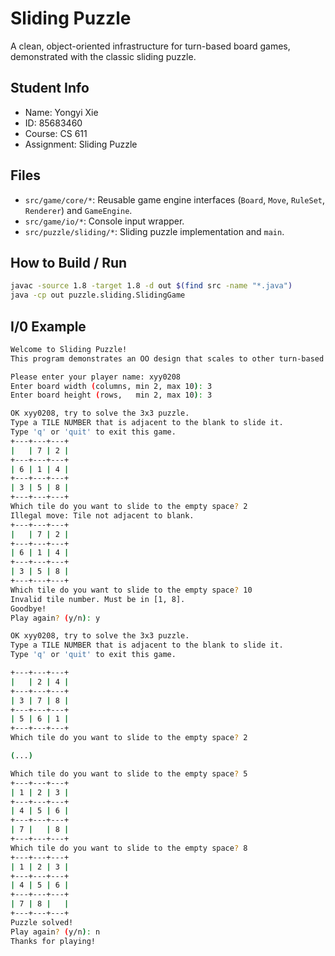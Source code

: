 # Sliding Puzzle

A clean, object-oriented infrastructure for turn-based board games, demonstrated with the classic sliding puzzle.

## Student Info
- Name: Yongyi Xie
- ID: 85683460
- Course: CS 611
- Assignment: Sliding Puzzle

## Files
- `src/game/core/*`: Reusable game engine interfaces (`Board`, `Move`, `RuleSet`, `Renderer`) and `GameEngine`.
- `src/game/io/*`: Console input wrapper.
- `src/puzzle/sliding/*`: Sliding puzzle implementation and `main`.

## How to Build / Run
```bash
javac -source 1.8 -target 1.8 -d out $(find src -name "*.java")
java -cp out puzzle.sliding.SlidingGame
```

## I/0 Example
```bash
Welcome to Sliding Puzzle!
This program demonstrates an OO design that scales to other turn-based games.

Please enter your player name: xyy0208
Enter board width (columns, min 2, max 10): 3
Enter board height (rows,   min 2, max 10): 3

OK xyy0208, try to solve the 3x3 puzzle.
Type a TILE NUMBER that is adjacent to the blank to slide it.
Type 'q' or 'quit' to exit this game.
+---+---+---+
|   | 7 | 2 |
+---+---+---+
| 6 | 1 | 4 |
+---+---+---+
| 3 | 5 | 8 |
+---+---+---+
Which tile do you want to slide to the empty space? 2
Illegal move: Tile not adjacent to blank.
+---+---+---+
|   | 7 | 2 |
+---+---+---+
| 6 | 1 | 4 |
+---+---+---+
| 3 | 5 | 8 |
+---+---+---+
Which tile do you want to slide to the empty space? 10
Invalid tile number. Must be in [1, 8].
Goodbye!
Play again? (y/n): y

OK xyy0208, try to solve the 3x3 puzzle.
Type a TILE NUMBER that is adjacent to the blank to slide it.
Type 'q' or 'quit' to exit this game.

+---+---+---+
|   | 2 | 4 |
+---+---+---+
| 3 | 7 | 8 |
+---+---+---+
| 5 | 6 | 1 |
+---+---+---+
Which tile do you want to slide to the empty space? 2

(...)

Which tile do you want to slide to the empty space? 5
+---+---+---+
| 1 | 2 | 3 |
+---+---+---+
| 4 | 5 | 6 |
+---+---+---+
| 7 |   | 8 |
+---+---+---+
Which tile do you want to slide to the empty space? 8
+---+---+---+
| 1 | 2 | 3 |
+---+---+---+
| 4 | 5 | 6 |
+---+---+---+
| 7 | 8 |   |
+---+---+---+
Puzzle solved!
Play again? (y/n): n
Thanks for playing!
```
